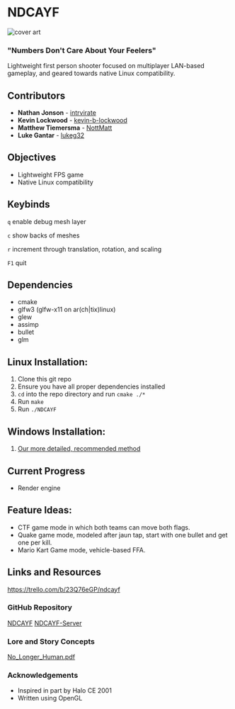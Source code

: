 # NDCAYF 
![cover art](/lore/coverart.png)
### "Numbers Don't Care About Your Feelers"
Lightweight first person shooter focused on multiplayer LAN-based gameplay, and geared towards native Linux compatibility.

## Contributors
* **Nathan Jonson** - [intrvirate](https://github.com/intrvirate)
* **Kevin Lockwood** - [kevin-b-lockwood](https://github.com/kevin-b-lockwood)
* **Matthew Tiemersma** - [NottMatt](https://github.com/NottMatt)
* **Luke Gantar** - [lukeg32](https://github.com/lukeg32)

## Objectives
* Lightweight FPS game
* Native Linux compatibility

## Keybinds
`q` enable debug mesh layer

`c` show backs of meshes

`r` increment through translation, rotation, and scaling

`F1` quit

## Dependencies
* cmake
* glfw3 (glfw-x11 on ar(ch|tix)linux)
* glew
* assimp
* bullet
* glm

## Linux Installation:
1. Clone this git repo
2. Ensure you have all proper dependencies installed
3. `cd` into the repo directory and run `cmake ./*`
4. Run `make`
5. Run `./NDCAYF`

## Windows Installation:
1. [Our more detailed, recommended method](https://wiki.artixlinux.org/Main/Installation)

## Current Progress
* Render engine

## Feature Ideas:
* CTF game mode in which both teams can move both flags.
* Quake game mode, modeled after jaun tap, start with one bullet and get one per kill.
* Mario Kart Game mode, vehicle-based FFA.

## Links and Resources
https://trello.com/b/23Q76eGP/ndcayf

### GitHub Repository
[NDCAYF](https://github.com/intrvirate/NDCAYF)
[NDCAYF-Server](https://github.com/lukeg32/NDCAYF-Server)

### Lore and Story Concepts
[No_Longer_Human.pdf](https://github.com/intrvirate/NDCAYF/tree/master/lore)

### Acknowledgements
* Inspired in part by Halo CE 2001
* Written using OpenGL
